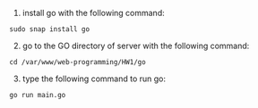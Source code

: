 1. install go with the following command:
```
sudo snap install go
```
2. go to the GO directory of server with the following command:
```
cd /var/www/web-programming/HW1/go
```
3. type the following command to run go:
```
go run main.go
```
